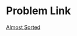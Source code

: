  # Problem Link
[Almost Sorted ](https://www.hackerrank.com/challenges/almost-sorted/problem?h_r=internal-search)
